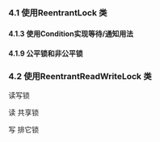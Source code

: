 ### 4.1 使用ReentrantLock 类


#### 4.1.3 使用Condition实现等待/通知用法

#### 4.1.9 公平锁和非公平锁

### 4.2 使用ReentrantReadWriteLock 类

  读写锁

  读 共享锁

  写 排它锁
